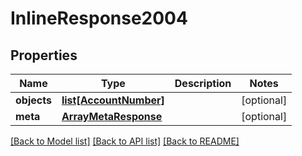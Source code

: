 # InlineResponse2004

## Properties
Name | Type | Description | Notes
------------ | ------------- | ------------- | -------------
**objects** | [**list[AccountNumber]**](AccountNumber.md) |  | [optional] 
**meta** | [**ArrayMetaResponse**](ArrayMetaResponse.md) |  | [optional] 

[[Back to Model list]](../README.md#documentation-for-models) [[Back to API list]](../README.md#documentation-for-api-endpoints) [[Back to README]](../README.md)


